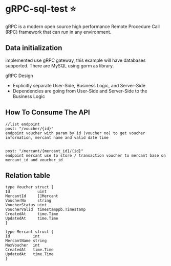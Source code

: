 # gRPC-sql-test :star:
 gRPC is a modern open source high performance Remote Procedure Call (RPC) framework that can run in any environment.

## Data initialization
 implemented use gRPC gateway, this example will have databases supported. There are MySQL using gorm as library.
 
 gRPC Design
 - Explicitly separate User-Side, Business Logic, and Server-Side
 - Dependencies are going from User-Side and Server-Side to the Business Logic

## How To Consume The API

	//list endpoint
	post: "/voucher/{id}"
	endpoint voucher with param by id (voucher no) to get voucher information, mercant name and valid date time 
	
	
	post: "/mercant/{mercant_id}/{id}"
  	endpoint mercant use to store / transaction voucher to mercant base on mercant_id and voucher_id  

	
## Relation table

	type Voucher struct {
	Id            uint
	MercantId     []Mercant
	VoucherNo     string
	VoucherStatus uint
	VoucherValid  timestamppb.Timestamp
	CreatedAt     time.Time
	UpdatedAt     time.Time
	}
	
	type Mercant struct {
	Id          int
	MercantName string
	MaxVoucher  int
	CreatedAt   time.Time
	UpdatedAt   time.Time
	}
	

